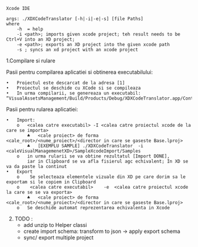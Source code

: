 
	Xcode IDE
 
	args: ./XDXCodeTranslator [-h|-i|-e|-s] [file Paths]
	where 
		-h  = help
		-i <path>; imports given xcode project; teh result needs to be Ctrl+V into an XD project;
		-e <path>; exports an XD project into the given xcode path
		-s ; syncs an xd project with an xcode project
 
1.Compilare si rulare

Pasii pentru compilarea aplicatiei si obtinerea executabilului:

	•	Proiectul este descarcat de la adresa [1]
	•	Proiectul se deschide cu XCode si se compileaza
	•	In urma compilarii, se genereaza un executabil: 
	“VisualAssetsManagement/Build/Products/Debug/XDXCodeTranslator.app/Contents/MacOS/XDXCodeTranslator”

Pasii pentru rularea aplicatiei:

	•	Import:
		o	<calea catre executabil> -I <calea catre proiectul xcode de la care se importa>
			♣	<cale proiect> de forma <cale_root>/<nume_proiect>/<director in care se gaseste Base.lproj>
			♣	[EXEMPLU SAMPLE] ./XDXCodeTranslator  -i <caleVisualManagemenetXD>/SampleXcodeImport/Samples
		o	in urma rularii se va obtine rezultatul [Import DONE], 
			iar in Clipboard se va afla fisierul agc echivalent; In XD se va da paste la continut
	•	Export
		o	 Se selecteaza elementele vizuale din XD pe care dorim sa le exportam si le copiem in Clipboard
		o	 <calea catre executabil>    -e  <calea catre proiectul xcode la care se se va exporta>
			♣	<cale proiect> de forma <cale_root>/<nume_proiect>/<director in care se gaseste Base.lproj>
		o	Se deschide automat reprezentarea echivalenta in Xcode

2. TODO : 
	- add unzip to Helper classi
	- create import schema: transform to json -> apply export schema
	- sync/ export multiple project
